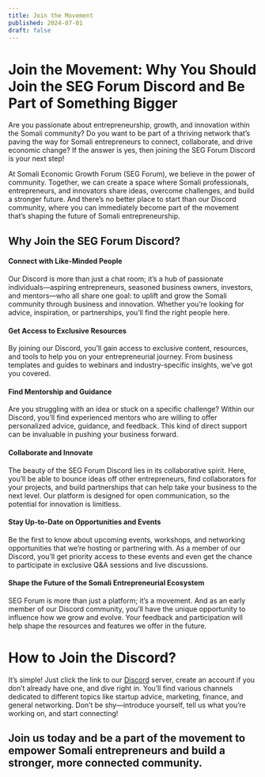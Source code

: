 ```yaml
---
title: Join the Movement
published: 2024-07-01
draft: false
---
```


# Join the Movement: Why You Should Join the SEG Forum Discord and Be Part of Something Bigger

Are you passionate about entrepreneurship, growth, and innovation within the Somali community? Do you want to be part of a thriving network that’s paving the way for Somali entrepreneurs to connect, collaborate, and drive economic change? If the answer is yes, then joining the SEG Forum Discord is your next step!

At Somali Economic Growth Forum (SEG Forum), we believe in the power of community. Together, we can create a space where Somali professionals, entrepreneurs, and innovators share ideas, overcome challenges, and build a stronger future. And there’s no better place to start than our Discord community, where you can immediately become part of the movement that’s shaping the future of Somali entrepreneurship.

## Why Join the SEG Forum Discord?
#### Connect with Like-Minded People
Our Discord is more than just a chat room; it’s a hub of passionate individuals—aspiring entrepreneurs, seasoned business owners, investors, and mentors—who all share one goal: to uplift and grow the Somali community through business and innovation. Whether you’re looking for advice, inspiration, or partnerships, you’ll find the right people here.

#### Get Access to Exclusive Resources
By joining our Discord, you’ll gain access to exclusive content, resources, and tools to help you on your entrepreneurial journey. From business templates and guides to webinars and industry-specific insights, we’ve got you covered.

#### Find Mentorship and Guidance
Are you struggling with an idea or stuck on a specific challenge? Within our Discord, you’ll find experienced mentors who are willing to offer personalized advice, guidance, and feedback. This kind of direct support can be invaluable in pushing your business forward.

#### Collaborate and Innovate
The beauty of the SEG Forum Discord lies in its collaborative spirit. Here, you’ll be able to bounce ideas off other entrepreneurs, find collaborators for your projects, and build partnerships that can help take your business to the next level. Our platform is designed for open communication, so the potential for innovation is limitless.

#### Stay Up-to-Date on Opportunities and Events
Be the first to know about upcoming events, workshops, and networking opportunities that we’re hosting or partnering with. As a member of our Discord, you’ll get priority access to these events and even get the chance to participate in exclusive Q&A sessions and live discussions.

#### Shape the Future of the Somali Entrepreneurial Ecosystem
SEG Forum is more than just a platform; it’s a movement. And as an early member of our Discord community, you’ll have the unique opportunity to influence how we grow and evolve. Your feedback and participation will help shape the resources and features we offer in the future.

# How to Join the Discord?
It’s simple! Just click the link to our [Discord](https://Discord.com) server, create an account if you don’t already have one, and dive right in. You’ll find various channels dedicated to different topics like startup advice, marketing, finance, and general networking. Don’t be shy—introduce yourself, tell us what you’re working on, and start connecting! 

## Join us today and be a part of the movement to empower Somali entrepreneurs and build a stronger, more connected community.
